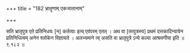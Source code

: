 +++
title = "182 भ्रातॄणाम् एकजातानाम्"

+++

सति भ्रातृपुत्र एते प्रतिनिधयः [न] कर्तव्याः इत्य् एवंपरम् एतत् । अथ वा [तत्पुत्रस्य] प्रथमं दत्तकादिन्यायेन प्रतिनिधित्वम् अनेन श्लोकेन विज्ञायते । अलभ्यमाने त्व् असति वा भ्रातृपुत्रे ऽन्ये कल्पा आश्रयणीया इति ॥ ९.१८२ ॥